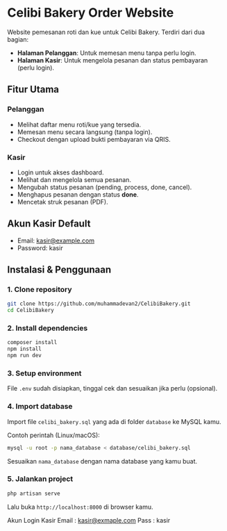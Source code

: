# Celibi Bakery Order Website

Website pemesanan roti dan kue untuk Celibi Bakery. Terdiri dari dua bagian:
- **Halaman Pelanggan**: Untuk memesan menu tanpa perlu login.
- **Halaman Kasir**: Untuk mengelola pesanan dan status pembayaran (perlu login).

## Fitur Utama

### Pelanggan
- Melihat daftar menu roti/kue yang tersedia.
- Memesan menu secara langsung (tanpa login).
- Checkout dengan upload bukti pembayaran via QRIS.

### Kasir
- Login untuk akses dashboard.  
- Melihat dan mengelola semua pesanan.
- Mengubah status pesanan (pending, process, done, cancel).
- Menghapus pesanan dengan status **done**.
- Mencetak struk pesanan (PDF).

## Akun Kasir Default
- Email: kasir@example.com  
- Password: kasir

## Instalasi & Penggunaan

### 1. Clone repository

```bash
git clone https://github.com/muhammadevan2/CelibiBakery.git
cd CelibiBakery
````

### 2. Install dependencies

```bash
composer install
npm install
npm run dev
```

### 3. Setup environment

File `.env` sudah disiapkan, tinggal cek dan sesuaikan jika perlu (opsional).

### 4. Import database

Import file `celibi_bakery.sql` yang ada di folder `database` ke MySQL kamu.

Contoh perintah (Linux/macOS):

```bash
mysql -u root -p nama_database < database/celibi_bakery.sql
```

Sesuaikan `nama_database` dengan nama database yang kamu buat.

### 5. Jalankan project

```bash
php artisan serve
```

Lalu buka `http://localhost:8000` di browser kamu.

Akun Login Kasir
Email : kasir@exmaple.com
Pass : kasir

